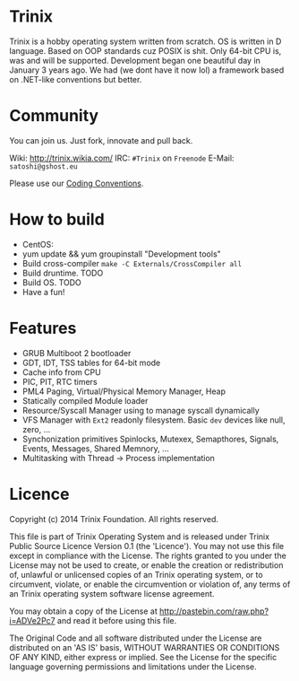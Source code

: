 # Trinix #
Trinix is a hobby operating system written from scratch. OS is written in D language.
Based on OOP standards cuz POSIX is shit. Only 64-bit CPU is, was and will be supported.
Development began one beautiful day in January 3 years ago.
We had (we dont have it now lol) a framework based on .NET-like conventions but better.


# Community #
You can join us. Just fork, innovate and pull back.

Wiki: http://trinix.wikia.com/
IRC: `#Trinix` on `Freenode`
E-Mail: `satoshi@gshost.eu`

Please use our [Coding Conventions](https://github.com/Bloodmanovski/Trinix/blob/master/CC.md).


# How to build #
* CentOS:
* yum update && yum groupinstall "Development tools"
* Build cross-compiler `make -C Externals/CrossCompiler all`
* Build druntime. TODO
* Build OS. TODO
* Have a fun!


# Features #
* GRUB Multiboot 2 bootloader
* GDT, IDT, TSS tables for 64-bit mode
* Cache info from CPU
* PIC, PIT, RTC timers
* PML4 Paging, Virtual/Physical Memory Manager, Heap
* Statically compiled Module loader
* Resource/Syscall Manager using to manage syscall dynamically
* VFS Manager with `Ext2` readonly filesystem. Basic `dev` devices like null, zero, ...
* Synchonization primitives Spinlocks, Mutexex, Semapthores, Signals, Events, Messages, Shared Memnory, ...
* Multitasking with Thread -> Process implementation
	
	
# Licence #
Copyright (c) 2014 Trinix Foundation. All rights reserved.
 
This file is part of Trinix Operating System and is released under Trinix 
Public Source Licence Version 0.1 (the 'Licence'). You may not use this file
except in compliance with the License. The rights granted to you under the
License may not be used to create, or enable the creation or redistribution
of, unlawful or unlicensed copies of an Trinix operating system, or to
circumvent, violate, or enable the circumvention or violation of, any terms
of an Trinix operating system software license agreement.
 
You may obtain a copy of the License at
http://pastebin.com/raw.php?i=ADVe2Pc7 and read it before using this file.
 
The Original Code and all software distributed under the License are
distributed on an 'AS IS' basis, WITHOUT WARRANTIES OR CONDITIONS OF ANY 
KIND, either express or implied. See the License for the specific language
governing permissions and limitations under the License.